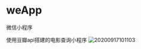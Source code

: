 # weApp
微信小程序

使用豆瓣api搭建的电影查询小程序
![20200917101103](https://user-images.githubusercontent.com/28331870/93411685-47d03400-f8ce-11ea-9cc8-6fad48f48eff.png)
